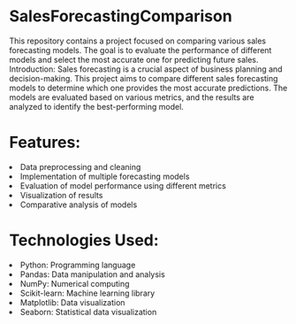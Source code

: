 # SalesForecastingComparison
This repository contains a project focused on comparing various sales forecasting models. The goal is to evaluate the performance of different models and select the most accurate one for predicting future sales.
Introduction:
Sales forecasting is a crucial aspect of business planning and decision-making. This project aims to compare different sales forecasting models to determine which one provides the most accurate predictions. The models are evaluated based on various metrics, and the results are analyzed to identify the best-performing model.

# Features:
<li>Data preprocessing and cleaning </li>
<li>Implementation of multiple forecasting models</li>
<li>Evaluation of model performance using different metrics</li>
<li>Visualization of results</li>
<li>Comparative analysis of models</li>

# Technologies Used:
<li>Python: Programming language </li>
<li>Pandas: Data manipulation and analysis</li>
<li>NumPy: Numerical computing</li>
<li>Scikit-learn: Machine learning library</li>
<li>Matplotlib: Data visualization</li>
<li>Seaborn: Statistical data visualization</li>

